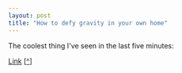 ```yaml
---
layout: post
title: "How to defy gravity in your own home"
---
```


<p>The coolest thing I've seen in the last five minutes:</p>
<p><a href="http://www.livejournal.com/users/zestyping/97476.html">Link</a> [<a target="_blank" href="http://www.livejournal.com/users/zestyping/97476.html">^</a>]</p>
 
